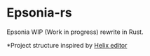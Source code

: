 # Epsonia-rs

Epsonia WIP (Work in progress) rewrite in Rust.

*Project structure inspired by [Helix editor](https://github.com/helix-editor/helix)